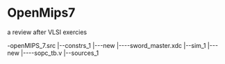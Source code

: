 # OpenMips7
a review after VLSI exercies

-openMIPS_7.src
 |--constrs_1
    |---new
        |----sword_master.xdc
 |--sim_1
    |---new
        |----sopc_tb.v
 |--sources_1
